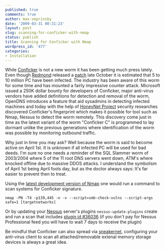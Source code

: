 ```yaml
---
published: true
comments: true
author: max-veprinsky
date: '2009-03-31 00:31:23'
layout: post
slug: scanning-for-conficker-with-nmap
status: publish
title: Scanning for Conficker with Nmap
wordpress_id: '477'
categories:
- Installation
---
```


While [Conficker](https://www.honeynet.org/files/KYE-Conficker.pdf) is not a new worm it has been getting much press lately. Even though [Redmond](http://www.microsoft.com) released a [patch](http://www.microsoft.com/technet/security/Bulletin/MS08-067.mspx) late October it is estimated that 5 to 10 million PC have been infected. The industry has been aware of this worm for some time and has mounted a fairly impressive counter attack. Microsoft issued a 250K dollar bounty for developers of Conficker, major anti-virus vendors have added definitions for detection and removal of the worm, OpenDNS introduces a feature that aid sysadmins in detecting infected machines and today with the help of [HoneyNet Project](http://honeynet.org) security researches discovered Conficker's fingerprint which makes it possible for tool such as Nmap, Nessus to detect the worm remotely.  This discovery come just in time as the latest variant of the worm "Conficker C" is programmed to lay dormant unlike the previous generations where identification of the worm was possible by monitoring outbound traffic.

Why just in time you may ask? Well because the worm is said to become active on April 1st. It is unknown if all infected PC will be used for bad deeds. I'm sure no one needs a reminder of the SQL Slammer worm of 2003/2004 where 5 of the 11 root DNS servers went down, ATM's where knocked offline due to massive DDOS attacks. I understand the symbolism of April 1st being April fools day, but as the doctor always says: It's far easier to prevent then to treat.

Using the [latest development version of Nmap](http://download.insecure.org/nmap-dist/nmap-4.85BETA4-1.i386.rpm) one would run a command to scan systems for Conficker signature.
```
nmap -PN -T4 -p139,445 -n -v --script=smb-check-vulns --script-args safe=1 [targetnetworks]
```

Or by updating your [Nessus](http://www.nessus.org) server's plugins `nessus-update-plugins` create and run a scan that includes [plugin id #36036](http://www.nessus.org/plugins/index.php?view=single&id=36036) (if you don't pay for Nessus Professional feed you will have to wait 7 days to receive the plugin)

Be mindful that Conficker can also spread via [sneakernet](http://en.wikipedia.org/wiki/Sneakernet), configuring your anti-virus client to scan all attached/removable extenal memory storage devices is always a great idea.
